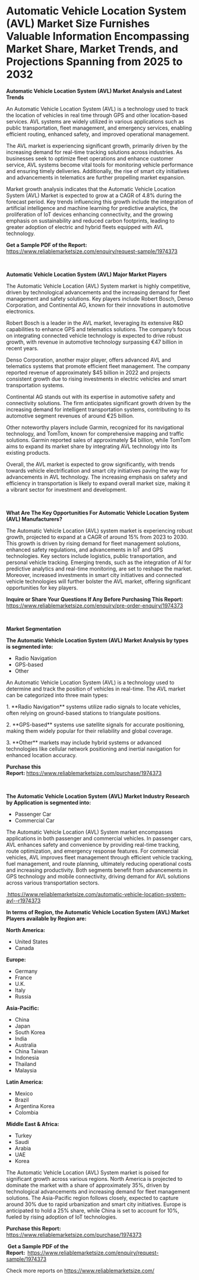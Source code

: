 <p><h1>Automatic Vehicle Location System (AVL) Market Size Furnishes Valuable Information Encompassing Market Share, Market Trends, and Projections Spanning from 2025 to 2032</h1></p><p><strong>Automatic Vehicle Location System (AVL) Market Analysis and Latest Trends</strong></p>
<p><p>An Automatic Vehicle Location System (AVL) is a technology used to track the location of vehicles in real time through GPS and other location-based services. AVL systems are widely utilized in various applications such as public transportation, fleet management, and emergency services, enabling efficient routing, enhanced safety, and improved operational management.</p><p>The AVL market is experiencing significant growth, primarily driven by the increasing demand for real-time tracking solutions across industries. As businesses seek to optimize fleet operations and enhance customer service, AVL systems become vital tools for monitoring vehicle performance and ensuring timely deliveries. Additionally, the rise of smart city initiatives and advancements in telematics are further propelling market expansion.</p><p>Market growth analysis indicates that the Automatic Vehicle Location System (AVL) Market is expected to grow at a CAGR of 4.8% during the forecast period. Key trends influencing this growth include the integration of artificial intelligence and machine learning for predictive analytics, the proliferation of IoT devices enhancing connectivity, and the growing emphasis on sustainability and reduced carbon footprints, leading to greater adoption of electric and hybrid fleets equipped with AVL technology.</p></p>
<p><strong>Get a Sample PDF of the Report:&nbsp;</strong> <a href="https://www.reliablemarketsize.com/enquiry/request-sample/1974373?utm_campaign=1889&utm_medium=2&utm_source=Github&utm_content=ia&utm_term=31032025&utm_id=automatic-vehicle-location-system-avl">https://www.reliablemarketsize.com/enquiry/request-sample/1974373</a></p>
<p>&nbsp;</p>
<p><strong>Automatic Vehicle Location System (AVL) Major Market Players</strong></p>
<p><p>The Automatic Vehicle Location (AVL) System market is highly competitive, driven by technological advancements and the increasing demand for fleet management and safety solutions. Key players include Robert Bosch, Denso Corporation, and Continental AG, known for their innovations in automotive electronics.</p><p>Robert Bosch is a leader in the AVL market, leveraging its extensive R&D capabilities to enhance GPS and telematics solutions. The company’s focus on integrating connected vehicle technology is expected to drive robust growth, with revenue in automotive technology surpassing €47 billion in recent years.</p><p>Denso Corporation, another major player, offers advanced AVL and telematics systems that promote efficient fleet management. The company reported revenue of approximately $45 billion in 2022 and projects consistent growth due to rising investments in electric vehicles and smart transportation systems.</p><p>Continental AG stands out with its expertise in automotive safety and connectivity solutions. The firm anticipates significant growth driven by the increasing demand for intelligent transportation systems, contributing to its automotive segment revenues of around €25 billion.</p><p>Other noteworthy players include Garmin, recognized for its navigational technology, and TomTom, known for comprehensive mapping and traffic solutions. Garmin reported sales of approximately $4 billion, while TomTom aims to expand its market share by integrating AVL technology into its existing products.</p><p>Overall, the AVL market is expected to grow significantly, with trends towards vehicle electrification and smart city initiatives paving the way for advancements in AVL technology. The increasing emphasis on safety and efficiency in transportation is likely to expand overall market size, making it a vibrant sector for investment and development.</p></p>
<p>&nbsp;</p>
<p><strong>What Are The Key Opportunities For Automatic Vehicle Location System (AVL) Manufacturers?</strong></p>
<p><p>The Automatic Vehicle Location (AVL) system market is experiencing robust growth, projected to expand at a CAGR of around 15% from 2023 to 2030. This growth is driven by rising demand for fleet management solutions, enhanced safety regulations, and advancements in IoT and GPS technologies. Key sectors include logistics, public transportation, and personal vehicle tracking. Emerging trends, such as the integration of AI for predictive analytics and real-time monitoring, are set to reshape the market. Moreover, increased investments in smart city initiatives and connected vehicle technologies will further bolster the AVL market, offering significant opportunities for key players.</p></p>
<p><strong>Inquire or Share Your Questions If Any Before Purchasing This Report:</strong> <a href="https://www.reliablemarketsize.com/enquiry/pre-order-enquiry/1974373?utm_campaign=1889&utm_medium=2&utm_source=Github&utm_content=ia&utm_term=31032025&utm_id=automatic-vehicle-location-system-avl">https://www.reliablemarketsize.com/enquiry/pre-order-enquiry/1974373</a></p>
<p>&nbsp;</p>
<p><strong>Market Segmentation</strong></p>
<p><strong>The Automatic Vehicle Location System (AVL) Market Analysis by types is segmented into:</strong></p>
<p><ul><li>Radio Navigation</li><li>GPS-based</li><li>Other</li></ul></p>
<p><p>An Automatic Vehicle Location System (AVL) is a technology used to determine and track the position of vehicles in real-time. The AVL market can be categorized into three main types: </p><p>1. **Radio Navigation** systems utilize radio signals to locate vehicles, often relying on ground-based stations to triangulate positions. </p><p>2. **GPS-based** systems use satellite signals for accurate positioning, making them widely popular for their reliability and global coverage. </p><p>3. **Other** markets may include hybrid systems or advanced technologies like cellular network positioning and inertial navigation for enhanced location accuracy.</p></p>
<p><strong>Purchase this Report:&nbsp;</strong><a href="https://www.reliablemarketsize.com/purchase/1974373?utm_campaign=1889&utm_medium=2&utm_source=Github&utm_content=ia&utm_term=31032025&utm_id=automatic-vehicle-location-system-avl">https://www.reliablemarketsize.com/purchase/1974373</a></p>
<p>&nbsp;</p>
<p><strong>The Automatic Vehicle Location System (AVL) Market Industry Research by Application is segmented into:</strong></p>
<p><ul><li>Passenger Car</li><li>Commercial Car</li></ul></p>
<p><p>The Automatic Vehicle Location (AVL) System market encompasses applications in both passenger and commercial vehicles. In passenger cars, AVL enhances safety and convenience by providing real-time tracking, route optimization, and emergency response features. For commercial vehicles, AVL improves fleet management through efficient vehicle tracking, fuel management, and route planning, ultimately reducing operational costs and increasing productivity. Both segments benefit from advancements in GPS technology and mobile connectivity, driving demand for AVL solutions across various transportation sectors.</p></p>
<p><a href="https://www.reliablemarketsize.com/automatic-vehicle-location-system-avl--r1974373?utm_campaign=1889&utm_medium=2&utm_source=Github&utm_content=ia&utm_term=31032025&utm_id=automatic-vehicle-location-system-avl">&nbsp;https://www.reliablemarketsize.com/automatic-vehicle-location-system-avl--r1974373</a></p>
<p><strong>In terms of Region, the Automatic Vehicle Location System (AVL) Market Players available by Region are:</strong></p>
<p>
    <p> <strong> North America: </strong>
        <ul>
            <li>United States</li>
            <li>Canada</li>
        </ul>
        </p> 
    <p> <strong> Europe: </strong>
        <ul>
            <li>Germany</li>
            <li>France</li>
            <li>U.K.</li>
            <li>Italy</li>
            <li>Russia</li>
        </ul>
        </p> 
    <p> <strong> Asia-Pacific: </strong>
        <ul>
            <li>China</li>
            <li>Japan</li>
            <li>South Korea</li>
            <li>India</li>
            <li>Australia</li>
            <li>China Taiwan</li>
            <li>Indonesia</li>
            <li>Thailand</li>
            <li>Malaysia</li>
        </ul>
        </p> 
    <p> <strong> Latin America: </strong>
        <ul>
            <li>Mexico</li>
            <li>Brazil</li>
            <li>Argentina Korea</li>
            <li>Colombia</li>
        </ul>
        </p> 
    <p> <strong> Middle East & Africa: </strong>
        <ul>
            <li>Turkey</li>
            <li>Saudi</li>
            <li>Arabia</li>
            <li>UAE</li>
            <li>Korea</li>
        </ul>
    </p>
    </p>
<p><p>The Automatic Vehicle Location (AVL) System market is poised for significant growth across various regions. North America is projected to dominate the market with a share of approximately 35%, driven by technological advancements and increasing demand for fleet management solutions. The Asia-Pacific region follows closely, expected to capture around 30% due to rapid urbanization and smart city initiatives. Europe is anticipated to hold a 25% share, while China is set to account for 10%, fueled by rising adoption of IoT technologies.</p></p>
<p><strong>Purchase this Report: </strong><a href="https://www.reliablemarketsize.com/purchase/1974373?utm_campaign=1889&utm_medium=2&utm_source=Github&utm_content=ia&utm_term=31032025&utm_id=automatic-vehicle-location-system-avl">https://www.reliablemarketsize.com/purchase/1974373</a></p>
<p>&nbsp;<strong>Get a Sample PDF of the Report:&nbsp;&nbsp;</strong><a href="https://www.reliablemarketsize.com/enquiry/request-sample/1974373?utm_campaign=1889&utm_medium=2&utm_source=Github&utm_content=ia&utm_term=31032025&utm_id=automatic-vehicle-location-system-avl">https://www.reliablemarketsize.com/enquiry/request-sample/1974373</a></p>
<p><strong></strong></p>
<p>Check more reports on <a href="https://www.reliablemarketsize.com/?utm_campaign=1889&utm_medium=2&utm_source=Github&utm_content=ia&utm_term=31032025&utm_id=automatic-vehicle-location-system-avl">https://www.reliablemarketsize.com/</a></p>